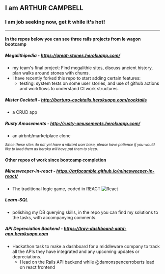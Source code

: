 ## I am ARTHUR CAMPBELL
### I am job seeking now, get it while it's hot!
***
#### In the repos below you can see three rails projects from le wagon bootcamp
##### Megalithipedia - https://great-stones.herokuapp.com/
* my team's final project: Find megalithic sites, discuss ancient history, plan walks around stones with chums.
* I have recently forked this repo to start adding certain features:
    * testing: system tests on some user stories, and use of github actions and workflows to understand CI work structures.
##### Mister Cocktail - http://barturo-cocktails.herokuapp.com/cocktails
* a CRUD app
##### Rusty Amusements - http://rusty-amusements.herokuapp.com/
* an airbnb/marketplace clone

<sup>_Since these sites do not yet have a vibrant user base, please have patience if you would like to load them as heroku will have put them to sleep._</sup>

#### Other repos of work since bootcamp completion
##### Minesweeper-in-react - https://arfacamble.github.io/minesweeper-in-react/
* The traditional logic game, coded in REACT ![React](https://styles.redditmedia.com/t5_2su6s/styles/communityIcon_4g1uo0kd87c61.png?width=256&s=3f7493995143d3cf40b1fedc582607cea194b579)
##### Learn-SQL
* polishing my DB querying skills, in the repo you can find my solutions to the tasks, with accompanying comments.
##### API Depreciation Backend - https://tray-dashboard-aatd-app.herokuapp.com
* Hackathon task to make a dashboard for a middleware company to track all the APIs they have integrated and any upcoming updates or depreciations.
   * I lead on the Rails API backend while @damonspencerroberts lead on react frontend
